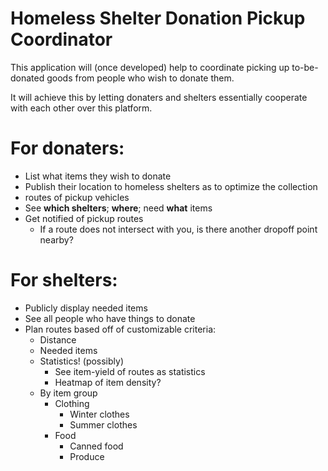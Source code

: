 # Homeless Shelter Donation Pickup Coordinator

This application will (once developed) help to coordinate picking up
to-be-donated goods from people who wish to donate them.

It will achieve this by letting donaters and shelters essentially cooperate with
each other over this platform.

# For donaters:
- List what items they wish to donate
- Publish their location to homeless shelters as to optimize the collection
- routes of pickup vehicles
- See **which shelters**; **where**; need **what** items 
- Get notified of pickup routes
  - If a route does not intersect with you, is there another dropoff point
  nearby?
  
# For shelters:
- Publicly display needed items
- See all people who have things to donate
- Plan routes based off of customizable criteria:
  - Distance
  - Needed items
  - Statistics! (possibly)
    - See item-yield of routes as statistics
    - Heatmap of item density?
  - By item group
    - Clothing
      - Winter clothes
      - Summer clothes
    - Food
      - Canned food
      - Produce
